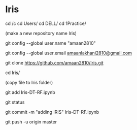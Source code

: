 # Iris
cd /c
cd Users/
cd DELL/
cd 1Practice/

(make a new repository name Iris)

git config --global user.name "amaan2810"

git config --global user.email amaanlakhani2810@gmail.com

git clone https://github.com/amaan2810/Iris.git

cd Iris/

(copy file to Iris folder)

git add Iris-DT-RF.ipynb

git status

git commit -m "adding IRIS" Iris-DT-RF.ipynb

git push -u origin master
